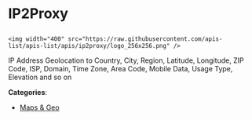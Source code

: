 # IP2Proxy<p align="center">
    <img width="400" src="https://raw.githubusercontent.com/apis-list/apis-list/apis/ip2proxy/logo_256x256.png" />
</p>

IP Address Geolocation to Country, City, Region, Latitude, Longitude, ZIP Code, ISP, Domain, Time Zone, Area Code, Mobile Data, Usage Type, Elevation and so on

**Categories**:

- [Maps & Geo](https://github/apis-list/apis-list#maps-and-geo)





